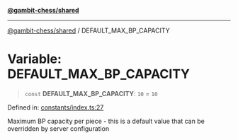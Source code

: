 [**@gambit-chess/shared**](../README.md)

***

[@gambit-chess/shared](../globals.md) / DEFAULT\_MAX\_BP\_CAPACITY

# Variable: DEFAULT\_MAX\_BP\_CAPACITY

> `const` **DEFAULT\_MAX\_BP\_CAPACITY**: `10` = `10`

Defined in: [constants/index.ts:27](https://github.com/cango91/gambit-chess/blob/b8ea13e4976c99c29d095eae7bc504b86f9add51/shared/src/constants/index.ts#L27)

Maximum BP capacity per piece - this is a default value that can be overridden by server configuration
